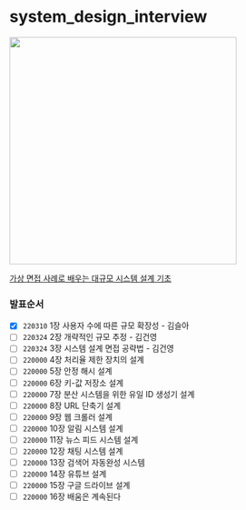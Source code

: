# system_design_interview

<img src="http://image.yes24.com/goods/102819435/XL" height=400>

[가상 면접 사례로 배우는 대규모 시스템 설계 기초](http://www.yes24.com/Product/Goods/102819435)

### 발표순서
- [x] `220310` 1장 사용자 수에 따른 규모 확장성 - 김슬아
- [ ] `220324` 2장 개략적인 규모 추정 - 김건영
- [ ] `220324` 3장 시스템 설계 면접 공략법 - 김건영
- [ ] `220000` 4장 처리율 제한 장치의 설계
- [ ] `220000` 5장 안정 해시 설계
- [ ] `220000` 6장 키-값 저장소 설계
- [ ] `220000` 7장 분산 시스템을 위한 유일 ID 생성기 설계
- [ ] `220000` 8장 URL 단축기 설계
- [ ] `220000` 9장 웹 크롤러 설계
- [ ] `220000` 10장 알림 시스템 설계
- [ ] `220000` 11장 뉴스 피드 시스템 설계
- [ ] `220000` 12장 채팅 시스템 설계
- [ ] `220000` 13장 검색어 자동완성 시스템
- [ ] `220000` 14장 유튜브 설계
- [ ] `220000` 15장 구글 드라이브 설계
- [ ] `220000` 16장 배움은 계속된다
